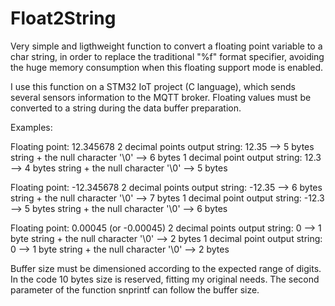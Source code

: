 # Float2String

Very simple and ligthweight function to convert a floating point variable to a char string, in order to replace the traditional "%f" format specifier, avoiding the huge memory consumption when this floating support mode is enabled.

I use this function on a STM32 IoT project (C language), which sends several sensors information to the MQTT broker. Floating values must be converted to a string during the data buffer preparation.

Examples:

Floating point: 12.345678 
 2 decimal points output string: 12.35 --> 5 bytes string + the null character '\0' --> 6 bytes
 1 decimal point output string: 12.3 --> 4 bytes string + the null character '\0' --> 5 bytes

Floating point: -12.345678 
 2 decimal points output string: -12.35 --> 6 bytes string + the null character '\0' --> 7 bytes
 1 decimal point output string: -12.3 --> 5 bytes string + the null character '\0' --> 6 bytes

Floating point: 0.00045 (or -0.00045) 
 2 decimal points output string: 0 --> 1 byte string + the null character '\0' --> 2 bytes
 1 decimal point output string: 0 --> 1 byte string + the null character '\0' --> 2 bytes

Buffer size must be dimensioned according to the expected range of digits. In the code 10 bytes size is reserved, fitting my original needs.
The second parameter of the function snprintf can follow the buffer size.

